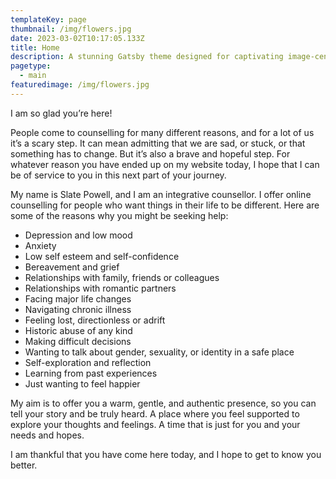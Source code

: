 ```yaml
---
templateKey: page
thumbnail: /img/flowers.jpg
date: 2023-03-02T10:17:05.133Z
title: Home
description: A stunning Gatsby theme designed for captivating image-centric websites, perfect for photographers, portfolios, and more.
pagetype:
  - main
featuredimage: /img/flowers.jpg
---
```


I am so glad you’re here!

People come to counselling for many different reasons, and for a lot of us it’s a scary step.
It can mean admitting that we are sad, or stuck, or that something has to change. But it’s
also a brave and hopeful step. For whatever reason you have ended up on my website
today, I hope that I can be of service to you in this next part of your journey.

My name is Slate Powell, and I am an integrative counsellor. I offer online counselling for
people who want things in their life to be different. Here are some of the reasons why you
might be seeking help:
- Depression and low mood
- Anxiety
- Low self esteem and self-confidence
- Bereavement and grief
- Relationships with family, friends or colleagues
- Relationships with romantic partners
- Facing major life changes
- Navigating chronic illness
- Feeling lost, directionless or adrift
- Historic abuse of any kind
- Making difficult decisions
- Wanting to talk about gender, sexuality, or identity in a safe place
- Self-exploration and reflection
- Learning from past experiences
- Just wanting to feel happier

My aim is to offer you a warm, gentle, and authentic presence, so you can tell your story
and be truly heard. A place where you feel supported to explore your thoughts and
feelings. A time that is just for you and your needs and hopes.

I am thankful that you have come here today, and I hope to get to know you better.

